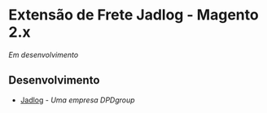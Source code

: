 [//]: # (To view this file use: python -m pip install --user grip; python -m grip -b "README.md")
[//]: # (https://github.com/settings/tokens)
[//]: # (vim ~/.grip/settings.py)
[//]: # (PASSWORD = 'YOUR-ACCESS-TOKEN')
[//]: # (https://github.com/naokazuterada/MarkdownTOC)
[//]: # (Many thanks to silentcast for animated gif generation: ppa:sethj/silentcast)
# Extensão de Frete Jadlog - Magento 2.x

_Em desenvolvimento_

## Desenvolvimento

* [Jadlog](http://www.jadlog.com.br) - *Uma empresa DPDgroup*

